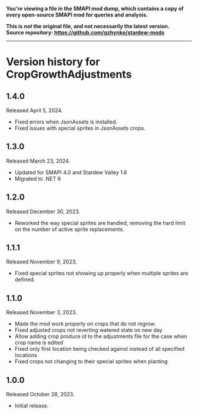 **You're viewing a file in the SMAPI mod dump, which contains a copy of every open-source SMAPI mod
for queries and analysis.**

**This is _not_ the original file, and not necessarily the latest version.**  
**Source repository: https://github.com/gzhynko/stardew-mods**

----

# Version history for CropGrowthAdjustments

## 1.4.0
Released April 5, 2024.
- Fixed errors when JsonAssets is installed.
- Fixed issues with special sprites in JsonAssets crops.

## 1.3.0
Released March 23, 2024.
- Updated for SMAPI 4.0 and Stardew Valley 1.6
- Migrated to .NET 6

## 1.2.0
Released December 30, 2023.
- Reworked the way special sprites are handled, removing the hard limit on the number of active sprite replacements.

## 1.1.1
Released November 9, 2023.
- Fixed special sprites not showing up properly when multiple sprites are defined.

## 1.1.0
Released November 3, 2023.
- Made the mod work properly on crops that do not regrow.
- Fixed adjusted crops not reverting watered state on new day
- Allow adding crop produce id to the adjustments file for the case when crop name is edited
- Fixed only first location being checked against instead of all specified locations
- Fixed crops not changing to their special sprites when planting

## 1.0.0
Released October 28, 2023.
- Initial release.
